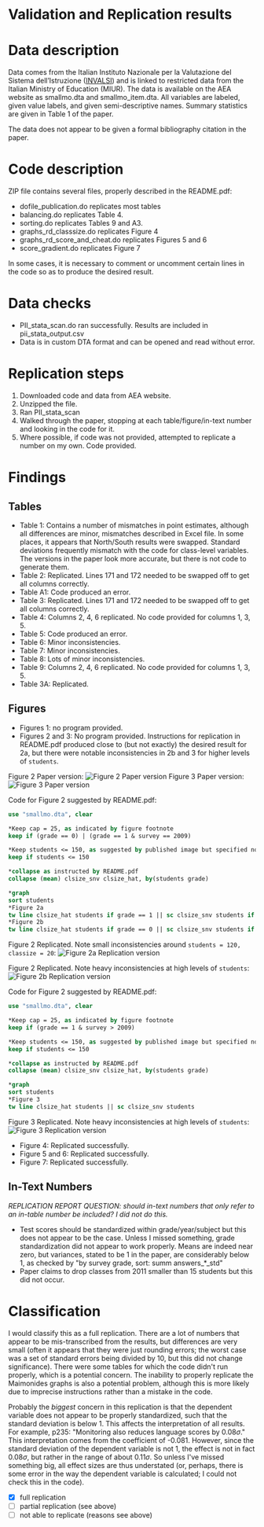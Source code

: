 # Validation and Replication results

Data description
================

Data comes from the Italian Instituto Nazionale per la Valutazione del Sistema dell’Istruzione ([INVALSI](invalsi.it)) and is linked to restricted data from the Italian Ministry of Education (MIUR). The data is available on the AEA website as smallmo.dta and smallmo_item.dta. All variables are labeled, given value labels, and given semi-descriptive names. Summary statistics are given in Table 1 of the paper.

The data does not appear to be given a formal bibliography citation in the paper.

Code description
================

ZIP file contains several files, properly described in the README.pdf:

- dofile_publication.do replicates most tables
- balancing.do replicates Table 4.
- sorting.do replicates Tables 9 and A3.
- graphs_rd_classsize.do replicates Figure 4
- graphs_rd_score_and_cheat.do replicates Figures 5 and 6
- score_gradient.do replicates Figure 7

In some cases, it is necessary to comment or uncomment certain lines in the code so as to produce the desired result.

Data checks
===========

- PII_stata_scan.do ran successfully. Results are included in pii_stata_output.csv
- Data is in custom DTA format and can be opened and read without error.

Replication steps
=================

1. Downloaded code and data from AEA website.
2. Unzipped the file.
3. Ran PII_stata_scan
4. Walked through the paper, stopping at each table/figure/in-text number and looking in the code for it.
5. Where possible, if code was not provided, attempted to replicate a number on my own. Code provided.

Findings
========

## Tables
- Table 1: Contains a number of mismatches in point estimates, although all differences are minor, mismatches described in Excel file. In some places, it appears that North/South results were swapped. Standard deviations frequently mismatch with the code for class-level variables. The versions in the paper look more accurate, but there is not code to generate them.
- Table 2: Replicated. Lines 171 and 172 needed to be swapped off to get all columns correctly.
- Table A1: Code produced an error.
- Table 3: Replicated. Lines 171 and 172 needed to be swapped off to get all columns correctly.
- Table 4: Columns 2, 4, 6 replicated. No code provided for columns 1, 3, 5.
- Table 5: Code produced an error.
- Table 6: Minor inconsistencies.
- Table 7: Minor inconsistencies.
- Table 8: Lots of minor inconsistencies.
- Table 9: Columns 2, 4, 6 replicated. No code provided for columns 1, 3, 5.
- Table 3A: Replicated.

## Figures
- Figures 1: no program provided.
- Figures 2 and 3: No program provided. Instructions for replication in README.pdf produced close to (but not exactly) the desired result for 2a, but there were notable inconsistencies in 2b and 3 for higher levels of `students`.

Figure 2 Paper version:
![Figure 2 Paper version](Figure2.PNG)
Figure 3 Paper version:
![Figure 3 Paper version](Figure3.PNG)

Code for Figure 2 suggested by README.pdf:
```stata
use "smallmo.dta", clear

*Keep cap = 25, as indicated by figure footnote
keep if (grade == 0) | (grade == 1 & survey == 2009)

*Keep students <= 150, as suggested by published image but specified nowhere.
keep if students <= 150

*collapse as instructed by README.pdf
collapse (mean) clsize_snv clsize_hat, by(students grade)

*graph
sort students
*Figure 2a
tw line clsize_hat students if grade == 1 || sc clsize_snv students if grade == 1
*Figure 2b
tw line clsize_hat students if grade == 0 || sc clsize_snv students if grade == 0
```

Figure 2 Replicated. Note small inconsistencies around `students = 120, classize = 20`:
![Figure 2a Replication version](Figure2a_remade.png)

Figure 2 Replicated. Note heavy inconsistencies at high levels of `students`:
![Figure 2b Replication version](Figure2b_remade.png)

Code for Figure 2 suggested by README.pdf:
```stata
use "smallmo.dta", clear

*Keep cap = 25, as indicated by figure footnote
keep if (grade == 1 & survey > 2009)

*Keep students <= 150, as suggested by published image but specified nowhere.
keep if students <= 150

*collapse as instructed by README.pdf
collapse (mean) clsize_snv clsize_hat, by(students grade)

*graph
sort students
*Figure 3
tw line clsize_hat students || sc clsize_snv students
```

Figure 3 Replicated. Note heavy inconsistencies at high levels of `students`:
![Figure 3 Replication version](Figure3_remade.png)

- Figure 4: Replicated successfully.
- Figure 5 and 6: Replicated successfully.
- Figure 7: Replicated successfully.


## In-Text Numbers

*REPLICATION REPORT QUESTION: should in-text numbers that only refer to an in-table number be included? I did not do this.*

- Test scores should be standardized within grade/year/subject but this does not appear to be the case. Unless I missed something, grade standardization did not appear to work properly. Means are indeed near zero, but variances, stated to be 1 in the paper, are considerably below 1, as checked by "by survey grade, sort: summ answers_*_std"
- Paper claims to drop classes from 2011 smaller than 15 students but this did not occur.


Classification
==============

I would classify this as a full replication. There are a lot of numbers that appear to be mis-transcribed from the results, but differences are very small (often it appears that they were just rounding errors; the worst case was a set of standard errors being divided by 10, but this did not change significance). There were some tables for which the code didn't run properly, which is a potential concern. The inability to properly replicate the Maimonides graphs is also a potential problem, although this is more likely due to imprecise instructions rather than a mistake in the code.

Probably the *biggest* concern in this replication is that the dependent variable does not appear to be properly standardized, such that the standard deviation is below 1. This affects the interpretation of all results. For example, p235: "Monitoring also reduces language scores by 0.08$\sigma$." This interpretation comes from the coefficient of -0.081. However, since the standard deviation of the dependent variable is not 1, the effect is not in fact 0.08$\sigma$, but rather in the range of about 0.11$\sigma$. So unless I've missed something big, all effect sizes are thus understated (or, perhaps, there is some error in the way the dependent variable is calculated; I could not check this in the code).

- [x] full replication
- [ ] partial replication (see above)
- [ ] not able to replicate (reasons see above)
